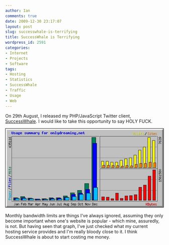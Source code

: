 ```yaml
---
author: Ian
comments: true
date: 2009-12-30 23:17:07
layout: post
slug: successwhale-is-terrifying
title: SuccessWhale is Terrifying
wordpress_id: 2591
categories:
- Internet
- Projects
- Software
tags:
- Hosting
- Statistics
- SuccessWhale
- Traffic
- Usage
- Web
---
```


On 29th August, I released my PHP/JavaScript Twitter client, [SuccessWhale](/software/successwhale).  I would like to take this opportunity to say HOLY FUCK.

[![2009 Usage Summary for onlydreaming.net](/blog/2009/12/2009usagesummary.jpg)](/blog/2009/12/2009usagesummary.jpg)

Monthly bandwidth limits are things I've always ignored, assuming they only become important when one's website is popular - which mine, assuredly, is not.  But having seen that graph, I've just checked what my current hosting service provides and I'm really bloody close to it.  I think SuccessWhale is about to start costing me money.
